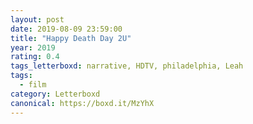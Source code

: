 ```yaml
---
layout: post 
date: 2019-08-09 23:59:00
title: "Happy Death Day 2U"
year: 2019
rating: 0.4
tags_letterboxd: narrative, HDTV, philadelphia, Leah
tags:
  - film
category: Letterboxd
canonical: https://boxd.it/MzYhX
---
```

